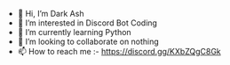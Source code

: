 - 👋 Hi, I’m Dark Ash
- 👀 I’m interested in Discord Bot Coding
- 🌱 I’m currently learning Python
- 💞️ I’m looking to collaborate on nothing
- 📫 How to reach me :- https://discord.gg/KXbZQgC8Gk



<!---
DarkAshOP/DarkAshOP is a ✨ special ✨ repository because its `README.md` (this file) appears on your GitHub profile.
You can click the Preview link to take a look at your changes.
--->
